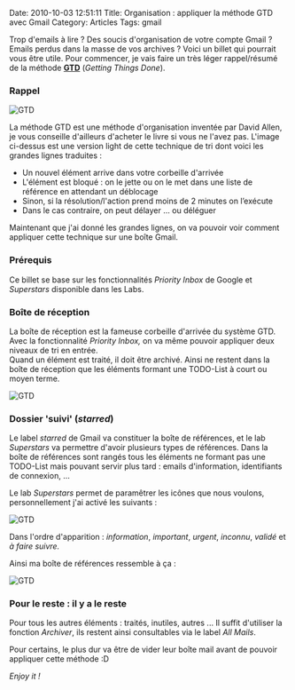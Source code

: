 Date: 2010-10-03 12:51:11
Title: Organisation : appliquer la méthode GTD avec Gmail
Category: Articles
Tags: gmail

Trop d'emails à lire ? Des soucis d'organisation de votre compte Gmail ? Emails perdus dans la masse de vos archives ? Voici un billet qui pourrait vous être utile.  Pour commencer, je vais faire un très léger rappel/résumé de la méthode **[GTD](http://en.wikipedia.org/wiki/Getting_Things_Done)** (_Getting Things Done_).

### Rappel

![GTD](/images/2010/09/GTD-Map-1.jpg)

La méthode GTD est une méthode d'organisation inventée par David Allen, je vous conseille d'ailleurs d'acheter le livre si vous ne l'avez pas. L'image ci-dessus est une version light de cette technique de tri dont voici les grandes lignes traduites :
	
  * Un nouvel élément arrive dans votre corbeille d'arrivée
  * L'élément est bloqué : on le jette ou on le met dans une liste de référence en attendant un déblocage
  * Sinon, si la résolution/l'action prend moins de 2 minutes on l’exécute
  * Dans le cas contraire, on peut délayer ... ou déléguer

Maintenant que j'ai donné les grandes lignes, on va pouvoir voir comment appliquer cette technique sur une boîte Gmail.

### Prérequis

Ce billet se base sur les fonctionnalités _Priority Inbox_ de Google et _Superstars_ disponible dans les Labs.

### Boîte de réception

La boîte de réception est la fameuse corbeille d'arrivée du système GTD. Avec la fonctionnalité _Priority Inbox,_ on va même pouvoir appliquer deux niveaux de tri en entrée.  
Quand un élément est traité, il doit être archivé. Ainsi ne restent dans la boîte de réception que les éléments formant une TODO-List à court ou moyen terme.

![GTD](/images/2010/10/Screenshot-13-1.png)

### Dossier 'suivi' (_starred_)

Le label _starred_ de Gmail va constituer la boîte de références, et le lab _Superstars_ va permettre d'avoir plusieurs types de références. Dans la boîte de références sont rangés tous les éléments ne formant pas une TODO-List mais pouvant servir plus tard : emails d'information, identifiants de connexion, ...

Le lab _Superstars_ permet de paramêtrer les icônes que nous voulons, personnellement j'ai activé les suivants :

![GTD](/images/2010/10/Screenshot-8-1.png)

Dans l'ordre d'apparition : _information_, _important_, _urgent_, _inconnu_, _validé_ et _à faire suivre._

Ainsi ma boîte de références ressemble à ça :

![GTD](/images/2010/10/Screenshot-14-1.png)

### Pour le reste : il y a le reste

Pour tous les autres éléments : traités, inutiles, autres ... Il suffit d'utiliser la fonction _Archiver_, ils restent ainsi consultables via le label _All Mails_.

Pour certains, le plus dur va être de vider leur boîte mail avant de pouvoir appliquer cette méthode :D

_Enjoy it !_
